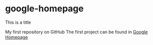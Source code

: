 # google-homepage

This is a title

My first repository on GitHub
The first project can be found in <a href="https://github.com/catarinacapelo/google-homepage">Google Homepage</a>